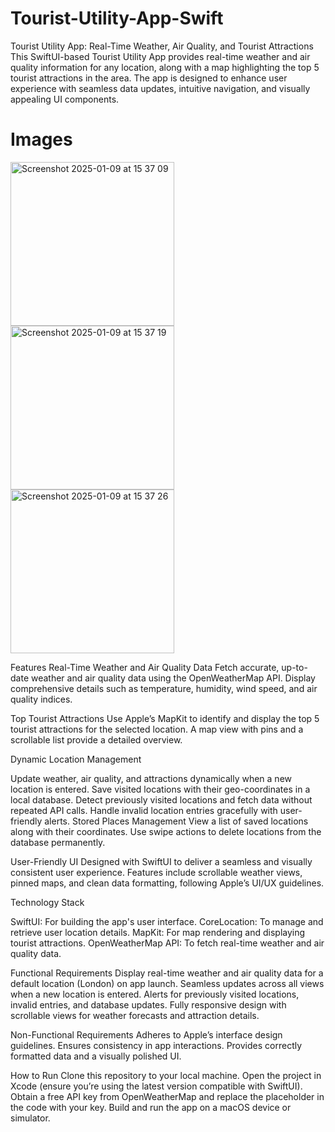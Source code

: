 # Tourist-Utility-App-Swift

Tourist Utility App: Real-Time Weather, Air Quality, and Tourist Attractions
This SwiftUI-based Tourist Utility App provides real-time weather and air quality information for any location, along with a map highlighting the top 5 tourist attractions in the area. The app is designed to enhance user experience with seamless data updates, intuitive navigation, and visually appealing UI components.

# Images

<img width="262" alt="Screenshot 2025-01-09 at 15 37 09" src="https://github.com/user-attachments/assets/24692770-2331-4869-bb0c-7576ecf33cd8" />
<img width="262" alt="Screenshot 2025-01-09 at 15 37 19" src="https://github.com/user-attachments/assets/b0094c27-1783-4965-b803-1bdbc5361519" />
<img width="262" alt="Screenshot 2025-01-09 at 15 37 26" src="https://github.com/user-attachments/assets/c2f5b20f-b63a-4b98-a7e4-ffbc93e0f7ab" />



Features
Real-Time Weather and Air Quality Data
Fetch accurate, up-to-date weather and air quality data using the OpenWeatherMap API. Display comprehensive details such as temperature, humidity, wind speed, and air quality indices.

Top Tourist Attractions
Use Apple’s MapKit to identify and display the top 5 tourist attractions for the selected location. A map view with pins and a scrollable list provide a detailed overview.

Dynamic Location Management

Update weather, air quality, and attractions dynamically when a new location is entered.
Save visited locations with their geo-coordinates in a local database.
Detect previously visited locations and fetch data without repeated API calls.
Handle invalid location entries gracefully with user-friendly alerts.
Stored Places Management
View a list of saved locations along with their coordinates. Use swipe actions to delete locations from the database permanently.

User-Friendly UI
Designed with SwiftUI to deliver a seamless and visually consistent user experience. Features include scrollable weather views, pinned maps, and clean data formatting, following Apple’s UI/UX guidelines.

Technology Stack

SwiftUI: For building the app's user interface.
CoreLocation: To manage and retrieve user location details.
MapKit: For map rendering and displaying tourist attractions.
OpenWeatherMap API: To fetch real-time weather and air quality data.

Functional Requirements
Display real-time weather and air quality data for a default location (London) on app launch.
Seamless updates across all views when a new location is entered.
Alerts for previously visited locations, invalid entries, and database updates.
Fully responsive design with scrollable views for weather forecasts and attraction details.

Non-Functional Requirements
Adheres to Apple’s interface design guidelines.
Ensures consistency in app interactions.
Provides correctly formatted data and a visually polished UI.

How to Run
Clone this repository to your local machine.
Open the project in Xcode (ensure you’re using the latest version compatible with SwiftUI).
Obtain a free API key from OpenWeatherMap and replace the placeholder in the code with your key.
Build and run the app on a macOS device or simulator.
